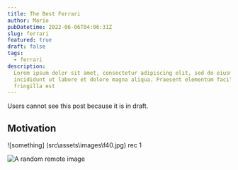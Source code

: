 ```yaml
---
title: The Best Ferrari
author: Mario 
pubDatetime: 2022-06-06T04:06:31Z
slug: ferrari 
featured: true
draft: false
tags:
  - ferrari
description:
  Lorem ipsum dolor sit amet, consectetur adipiscing elit, sed do eiusmod tempor
  incididunt ut labore et dolore magna aliqua. Praesent elementum facilisis leo vel
  fringilla est
---
```


Users cannot see this post because it is in draft.

## Motivation
![something] (src\assets\images\f40.jpg)
rec 1

![A random remote image](https://picsum.photos/1024/768)
